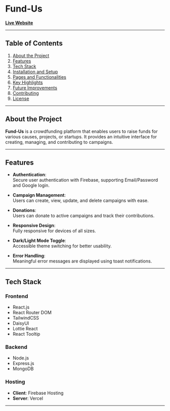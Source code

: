 # **Fund-Us**  
[**Live Website**](https://fund-me-81daf.web.app/)  

---

## **Table of Contents**  

1. [About the Project](#about-the-project)  
2. [Features](#features)  
3. [Tech Stack](#tech-stack)  
4. [Installation and Setup](#installation-and-setup)  
5. [Pages and Functionalities](#pages-and-functionalities)  
6. [Key Highlights](#key-highlights)  
7. [Future Improvements](#future-improvements)  
8. [Contributing](#contributing)  
9. [License](#license)  

---

## **About the Project**  

**Fund-Us** is a crowdfunding platform that enables users to raise funds for various causes, projects, or startups. It provides an intuitive interface for creating, managing, and contributing to campaigns.  

---

## **Features**  

- **Authentication**:  
  Secure user authentication with Firebase, supporting Email/Password and Google login.  

- **Campaign Management**:  
  Users can create, view, update, and delete campaigns with ease.  

- **Donations**:  
  Users can donate to active campaigns and track their contributions.  

- **Responsive Design**:  
  Fully responsive for devices of all sizes.  

- **Dark/Light Mode Toggle**:  
  Accessible theme switching for better usability.  

- **Error Handling**:  
  Meaningful error messages are displayed using toast notifications.  

---

## **Tech Stack**  

### **Frontend**  
- React.js  
- React Router DOM  
- TailwindCSS  
- DaisyUI  
- Lottie React  
- React Tooltip  

### **Backend**  
- Node.js  
- Express.js  
- MongoDB  

### **Hosting**  
- **Client**: Firebase Hosting  
- **Server**: Vercel  

---

